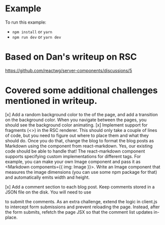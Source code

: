 # Example

To run this example:

- `npm install` or `yarn`
- `npm run dev` or `yarn dev`

# Based on Dan's writeup on RSC

https://github.com/reactwg/server-components/discussions/5

# Covered some additional challenges mentioned in writeup.

[x] Add a random background color to the <body> of the page, and add a transition on the background color. When you navigate between the pages, you should see the background color animating.
[x] Implement support for fragments (<>) in the RSC renderer. This should only take a couple of lines of code, but you need to figure out where to place them and what they should do.
Once you do that, change the blog to format the blog posts as Markdown using the <Markdown> component from react-markdown. Yes, our existing code should be able to handle that!
The react-markdown component supports specifying custom implementations for different tags. For example, you can make your own Image component and pass it as <Markdown components={{ img: Image }}>. Write an Image component that measures the image dimensions (you can use some npm package for that) and automatically emits width and height.

[x] Add a comment section to each blog post. Keep comments stored in a JSON file on the disk. You will need to use <form> to submit the comments. As an extra challenge, extend the logic in client.js to intercept form submissions and prevent reloading the page. Instead, after the form submits, refetch the page JSX so that the comment list updates in-place.
